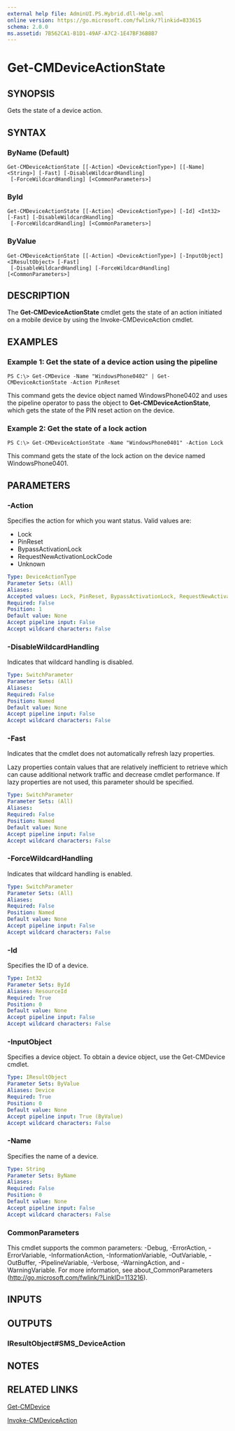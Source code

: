 ```yaml
---
external help file: AdminUI.PS.Hybrid.dll-Help.xml
online version: https://go.microsoft.com/fwlink/?linkid=833615
schema: 2.0.0
ms.assetid: 7B562CA1-B1D1-49AF-A7C2-1E47BF36BBB7
---
```


# Get-CMDeviceActionState

## SYNOPSIS
Gets the state of a device action.

## SYNTAX

### ByName (Default)
```
Get-CMDeviceActionState [[-Action] <DeviceActionType>] [[-Name] <String>] [-Fast] [-DisableWildcardHandling]
 [-ForceWildcardHandling] [<CommonParameters>]
```

### ById
```
Get-CMDeviceActionState [[-Action] <DeviceActionType>] [-Id] <Int32> [-Fast] [-DisableWildcardHandling]
 [-ForceWildcardHandling] [<CommonParameters>]
```

### ByValue
```
Get-CMDeviceActionState [[-Action] <DeviceActionType>] [-InputObject] <IResultObject> [-Fast]
 [-DisableWildcardHandling] [-ForceWildcardHandling] [<CommonParameters>]
```

## DESCRIPTION
The **Get-CMDeviceActionState** cmdlet gets the state of an action initiated on a mobile device by using the Invoke-CMDeviceAction cmdlet.

## EXAMPLES

### Example 1: Get the state of a device action using the pipeline
```
PS C:\> Get-CMDevice -Name "WindowsPhone0402" | Get-CMDeviceActionState -Action PinReset
```

This command gets the device object named WindowsPhone0402 and uses the pipeline operator to pass the object to **Get-CMDeviceActionState**, which gets the state of the PIN reset action on the device.

### Example 2: Get the state of a lock action
```
PS C:\> Get-CMDeviceActionState -Name "WindowsPhone0401" -Action Lock
```

This command gets the state of the lock action on the device named WindowsPhone0401.

## PARAMETERS

### -Action
Specifies the action for which you want status.
Valid values are: 

- Lock
- PinReset
- BypassActivationLock
- RequestNewActivationLockCode
- Unknown

```yaml
Type: DeviceActionType
Parameter Sets: (All)
Aliases: 
Accepted values: Lock, PinReset, BypassActivationLock, RequestNewActivationLockCode
Required: False
Position: 1
Default value: None
Accept pipeline input: False
Accept wildcard characters: False
```

### -DisableWildcardHandling
Indicates that wildcard handling is disabled.

```yaml
Type: SwitchParameter
Parameter Sets: (All)
Aliases: 
Required: False
Position: Named
Default value: None
Accept pipeline input: False
Accept wildcard characters: False
```

### -Fast
Indicates that the cmdlet does not automatically refresh lazy properties.

Lazy properties contain values that are relatively inefficient to retrieve which can cause additional network traffic and decrease cmdlet performance.
If lazy properties are not used, this parameter should be specified.

```yaml
Type: SwitchParameter
Parameter Sets: (All)
Aliases: 
Required: False
Position: Named
Default value: None
Accept pipeline input: False
Accept wildcard characters: False
```

### -ForceWildcardHandling
Indicates that wildcard handling is enabled.

```yaml
Type: SwitchParameter
Parameter Sets: (All)
Aliases: 
Required: False
Position: Named
Default value: None
Accept pipeline input: False
Accept wildcard characters: False
```

### -Id
Specifies the ID of a device.

```yaml
Type: Int32
Parameter Sets: ById
Aliases: ResourceId
Required: True
Position: 0
Default value: None
Accept pipeline input: False
Accept wildcard characters: False
```

### -InputObject
Specifies a device object.
To obtain a device object, use the Get-CMDevice cmdlet.

```yaml
Type: IResultObject
Parameter Sets: ByValue
Aliases: Device
Required: True
Position: 0
Default value: None
Accept pipeline input: True (ByValue)
Accept wildcard characters: False
```

### -Name
Specifies the name of a device.

```yaml
Type: String
Parameter Sets: ByName
Aliases: 
Required: False
Position: 0
Default value: None
Accept pipeline input: False
Accept wildcard characters: False
```

### CommonParameters
This cmdlet supports the common parameters: -Debug, -ErrorAction, -ErrorVariable, -InformationAction, -InformationVariable, -OutVariable, -OutBuffer, -PipelineVariable, -Verbose, -WarningAction, and -WarningVariable. For more information, see about_CommonParameters (http://go.microsoft.com/fwlink/?LinkID=113216).

## INPUTS

## OUTPUTS

### IResultObject#SMS_DeviceAction

## NOTES

## RELATED LINKS

[Get-CMDevice](./Get-CMDevice.md)

[Invoke-CMDeviceAction](./Invoke-CMDeviceAction.md)


